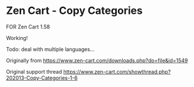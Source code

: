 # Zen Cart - Copy Categories

FOR Zen Cart 1.58

Working!

Todo: deal with multiple languages...

Originally from https://www.zen-cart.com/downloads.php?do=file&id=1549
 
Original support thread https://www.zen-cart.com/showthread.php?202013-Copy-Categories-1-6
